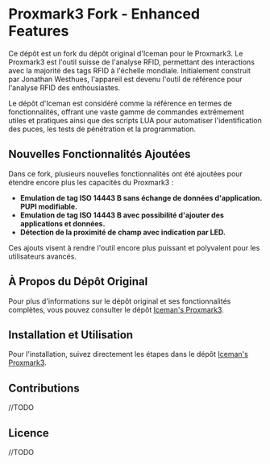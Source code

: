 # Proxmark3 Fork - Enhanced Features

Ce dépôt est un fork du dépôt original d'Iceman pour le Proxmark3. Le Proxmark3 est l'outil suisse de l'analyse RFID, permettant des interactions avec la majorité des tags RFID à l'échelle mondiale. Initialement construit par Jonathan Westhues, l'appareil est devenu l'outil de référence pour l'analyse RFID des enthousiastes.

Le dépôt d'Iceman est considéré comme la référence en termes de fonctionnalités, offrant une vaste gamme de commandes extrêmement utiles et pratiques ainsi que des scripts LUA pour automatiser l'identification des puces, les tests de pénétration et la programmation.

## Nouvelles Fonctionnalités Ajoutées

Dans ce fork, plusieurs nouvelles fonctionnalités ont été ajoutées pour étendre encore plus les capacités du Proxmark3 :

- **Emulation de tag ISO 14443 B sans échange de données d'application. PUPI modifiable.**
- **Emulation de tag ISO 14443 B avec possibilité d'ajouter des applications et données.**
- **Détection de la proximité de champ avec indication par LED.**

Ces ajouts visent à rendre l'outil encore plus puissant et polyvalent pour les utilisateurs avancés.

## À Propos du Dépôt Original

Pour plus d'informations sur le dépôt original et ses fonctionnalités complètes, vous pouvez consulter le dépôt [Iceman's Proxmark3](https://github.com/RfidResearchGroup/proxmark3).

## Installation et Utilisation

Pour l'installation, suivez directement les étapes dans le dépôt [Iceman's Proxmark3](https://github.com/RfidResearchGroup/proxmark3).

## Contributions

//TODO

## Licence

//TODO
